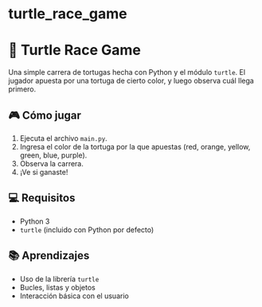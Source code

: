 # turtle_race_game
# 🐢 Turtle Race Game

Una simple carrera de tortugas hecha con Python y el módulo `turtle`. El jugador apuesta por una tortuga de cierto color, y luego observa cuál llega primero.

## 🎮 Cómo jugar

1. Ejecuta el archivo `main.py`.
2. Ingresa el color de la tortuga por la que apuestas (red, orange, yellow, green, blue, purple).
3. Observa la carrera.
4. ¡Ve si ganaste!

## 💻 Requisitos

- Python 3
- `turtle` (incluido con Python por defecto)

## 📚 Aprendizajes

- Uso de la librería `turtle`
- Bucles, listas y objetos
- Interacción básica con el usuario
